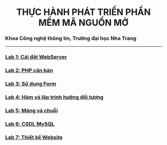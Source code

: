 <h1 align="center"> THỰC HÀNH PHÁT TRIỂN PHẦN MỀM MÃ NGUỒN MỞ
</h1>

<h3>
Khoa Công nghệ thông tin, Trường đại học Nha Trang
</h3>

------------------

### [Lab 1: Cài đặt WebServer](https://github.com/ltbhang/PHP/tree/main/Lab1_WebServerInstallation)
### [Lab 2: PHP căn bản](https://github.com/ltbhang/PHP/tree/main/Lab2_BasicPHP)
### [Lab 3: Sử dụng Form]()
### [Lab 4: Hàm và lập trình hướng đối tượng]()
### [Lab 5: Mảng và chuỗi ]()
### [Lab 6: CSDL MySQL]()
### [Lab 7: Thiết kế Website]()
